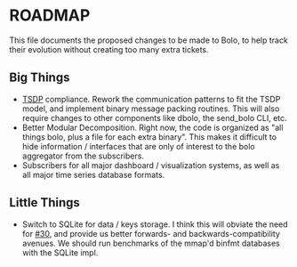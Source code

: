 ROADMAP
=======

This file documents the proposed changes to be made to Bolo, to
help track their evolution without creating too many extra
tickets.

Big Things
----------

- [TSDP][tsdp] compliance.  Rework the communication patterns to
  fit the TSDP model, and implement binary message packing
  routines.  This will also require changes to other components
  like dbolo, the send\_bolo CLI, etc.
- Better Modular Decomposition.  Right now, the code is organized
  as "all things bolo, plus a file for each extra binary".  This
  makes it difficult to hide information / interfaces that are
  only of interest to the bolo aggregator from the subscribers.
- Subscribers for all major dashboard / visualization systems,
  as well as all major time series database formats.



Little Things
-------------

- Switch to SQLite for data / keys storage.  I think this will
  obviate the need for [#30][bolo-30], and provide us better
  forwards- and backwards-compatibility avenues.  We should run
  benchmarks of the mmap'd binfmt databases with the SQLite impl.


[tsdp]: https://github.com/bolo/rfc/blob/master/draft-hunt-tsdp-00.txt
[bolo-30]: https://github.com/bolo/bolo/issues/30
